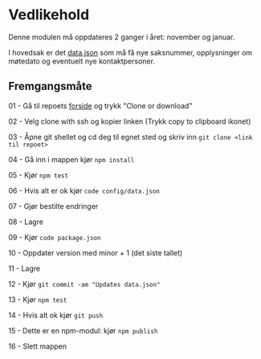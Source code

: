 # Vedlikehold

Denne modulen må oppdateres 2 ganger i året: november og januar.

I hovedsak er det [data.json](config/data.json) som må få nye saksnummer, opplysninger om møtedato og eventuelt nye kontaktpersoner.

## Fremgangsmåte

01 - Gå til repoets [forside](https://github.com/telemark/tfk-saksbehandling-get-saksnummer) og trykk "Clone or download"

02 - Velg clone with ssh og kopier linken (Trykk copy to clipboard ikonet)

03 - Åpne git shellet og cd deg til egnet sted og skriv inn ```git clone <link til repoet>```

04 - Gå inn i mappen kjør ```npm install```

05 - Kjør ```npm test```

06 - Hvis alt er ok kjør ```code config/data.json```

07 - Gjør bestilte endringer

08 - Lagre

09 - Kjør ```code package.json```

10 - Oppdater version med minor + 1 (det siste tallet)

11 - Lagre

12 - Kjør ```git commit -am "Updates data.json"```

13 - Kjør ```npm test```

14 - Hvis alt ok kjør ```git push```

15 - Dette er en npm-modul: kjør ```npm publish```

16 - Slett mappen
